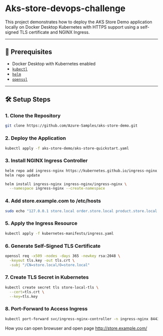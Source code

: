 # Aks-store-devops-challenge

This project demonstrates how to deploy the AKS Store Demo application locally on Docker Desktop Kubernetes with HTTPS support using a self-signed TLS certificate and NGINX Ingress.

---

## 🚀 Prerequisites

- Docker Desktop with Kubernetes enabled
- [`kubectl`](https://kubernetes.io/docs/tasks/tools/)
- [`helm`](https://helm.sh/)
- [`openssl`](https://www.openssl.org/)

---

## 🛠 Setup Steps

### 1. Clone the Repository

```bash
git clone https://github.com/Azure-Samples/aks-store-demo.git

```

### 2. Deploy the Application
```bash
kubectl apply -f aks-store-demo/aks-store-quickstart.yaml

```

### 3. Install NGINX Ingress Controller
```bash
helm repo add ingress-nginx https://kubernetes.github.io/ingress-nginx
helm repo update

helm install ingress-nginx ingress-nginx/ingress-nginx \
  --namespace ingress-nginx --create-namespace

```

### 4. Add store.example.com to /etc/hosts 
```bash
sudo echo "127.0.0.1 store.local order.store.local product.store.local rabbitmq.store.local" | sudo tee -a /etc/hosts

```

### 5. Apply the Ingress Resource

```bash
kubectl apply -f kubernetes-manifests/ingress.yaml

```

### 6. Generate Self-Signed TLS Certificate
```bash
openssl req -x509 -nodes -days 365 -newkey rsa:2048 \
  -keyout tls.key -out tls.crt \
  -subj "/CN=store.local/O=store.local"

```

### 7. Create TLS Secret in Kubernetes
```bash
kubectl create secret tls store-local-tls \
  --cert=tls.crt \
  --key=tls.key

```

### 8. Port-Forward to Access Ingress
```bash
kubectl port-forward svc/ingress-nginx-controller -n ingress-nginx 8443:443


```

How you can open browuser and open page http://store.example.com/